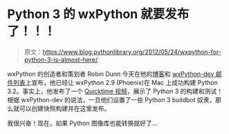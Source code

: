 # Python 3 的 wxPython 就要发布了！！！

> 原文：<https://www.blog.pythonlibrary.org/2012/05/24/wxpython-for-python-3-is-almost-here/>

wxPython 的创造者和策划者 Robin Dunn 今天在他的[博客](http://wxpython.org/blog/2012/05/24/its-alive/)和 [wxPython-dev 邮件列表](https://groups.google.com/forum/?fromgroups#!topic/wxpython-dev/p5HQHZgT_XE)上宣布，他已经让 wxPython 2.9 (Phoenix)在 Mac 上成功构建 Python 3.2。事实上，他发布了一个 [Quicktime 视频](http://wxpython.org/Phoenix/ItsAlive/)，展示了 Python 3 的构建和测试！根据 wxPython-dev 的说法，一旦他们设置了一些 Python 3 buildbot 奴隶，那么就可以创建快照构建并在这里发布。

我很兴奋！现在，如果 Python 图像库也能转换就好了...